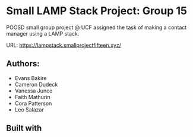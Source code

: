 # Small LAMP Stack Project: Group 15
POOSD small group project @ UCF assigned the task of making a contact manager using a LAMP stack.

URL: https://lampstack.smallprojectfifteen.xyz/

## Authors:
  - Evans Bakire
  - Cameron Dudeck
  - Vanessa Junco
  - Faith Mathurin
  - Cora Patterson
  - Leo Salazar

## Built with
